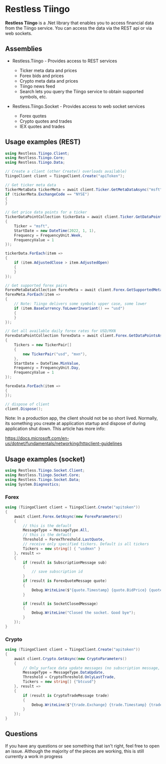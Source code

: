 # Restless Tiingo

**Restless Tiingo** is a .Net library that enables you to access financial data from the Tiingo service.
You can access the data via the REST api or via web sockets.

## Assemblies
- Restless.Tiingo - Provides access to REST services
  - Ticker meta data and prices
  - Forex bids and prices
  - Crypto meta data and prices
  - Tiingo news feed
  - Search lets you query the Tiingo service to obtain supported symbols, etc.
   
- Restless.Tiingo.Socket - Provides access to web socket services
  - Forex quotes
  - Crypto quotes and trades
  - IEX quotes and trades


## Usage examples (REST)

~~~c#
using Restless.Tiingo.Client;
using Restless.Tiingo.Core;
using Restless.Tiingo.Data;
~~~

~~~c#
// Create a client (other Create() overloads available)
TiingoClient client = TiingoClient.Create("apiToken");

// Get ticker meta data
TickerMetaData tickerMeta = await client.Ticker.GetMetaDataAsync("msft");
if (tickerMeta.ExchangeCode == "NYSE")
{
}

// Get price data points for a ticker
TickerDataPointCollection tickerData = await client.Ticker.GetDataPointsAsync(new TickerParameters()
{
    Ticker = "msft",
    StartDate = new DateTime(2022, 1, 1),
    Frequency = FrequencyUnit.Week,
    FrequencyValue = 1
});

tickerData.ForEach(item =>
{
    if (item.AdjustedClose > item.AdjustedOpen)
    {
    }
});

// Get supported forex pairs
ForexMetaDataCollection forexMeta = await client.Forex.GetSupportedMetaDataAsync();
forexMeta.ForEach(item =>
{
    // Note: Tiingo delivers some symbols upper case, some lower
    if (item.BaseCurrency.ToLowerInvariant() == "usd")
    {
    }
});

// Get all available daily forex rates for USD/MXN
ForexDataPointCollection forexData = await client.Forex.GetDataPointsAsync(new ForexParameters()
{
    Tickers = new TickerPair[]
    {
        new TickerPair("usd", "mxn"),
    },
    StartDate = DateTime.MinValue,
    Frequency = FrequencyUnit.Day,
    FrequencyValue = 1
});

forexData.ForEach(item =>
{
});

// dispose of client
client.Dispose();
~~~

Note: In a production app, the client should not be so short lived. Normally, its something you create
at application startup and dispose of during application shut down. This article has more info:

https://docs.microsoft.com/en-us/dotnet/fundamentals/networking/httpclient-guidelines

## Usage examples (socket)
~~~c#
using Restless.Tiingo.Socket.Client;
using Restless.Tiingo.Socket.Core;
using Restless.Tiingo.Socket.Data;
using System.Diagnostics;
~~~

### Forex
~~~c#
using (TiingoClient client = TiingoClient.Create("apitoken"))
{
    await client.Forex.GetAsync(new ForexParameters()
    {
        // this is the default
        MessageType = MessageType.All,
        // this is the default
        Threshold = ForexThreshold.LastQuote,
        // receive only specified tickers. Default is all tickers
        Tickers = new string[] { "usdmxn" }
    }, result =>
    {
        if (result is SubscriptionMessage sub)
        {
            // save subscription id
        }
        if (result is ForexQuoteMessage quote)
        {
            Debug.WriteLine($"{quote.Timestamp} {quote.BidPrice} {quote.MidPrice}");
        }

        if (result is SocketClosedMessage)
        {
            Debug.WriteLine("Closed the socket. Good bye");
        }
    });
}
~~~

### Crypto

~~~c#
using (TiingoClient client = TiingoClient.Create("apitoken"))
{
    await client.Crypto.GetAsync(new CryptoParameters()
    {
        // Only surface data update messages (no subscription message, etc.)
        MessageType = MessageType.DataUpdate,
        Threshold = CryptoThreshold.OnlyLastTrade,
        Tickers = new string[] {"btcusd"}
    }, result =>
    {
        if (result is CryptoTradeMessage trade)
        {
            Debug.WriteLine($"{trade.Exchange} {trade.Timestamp} {trade.LastPrice}");
        }
    });
}
~~~

## Questions
If you have any questions or see something that isn't right, feel free to open an issue.
Although the majority of the pieces are working, this is still currently a work in progress
